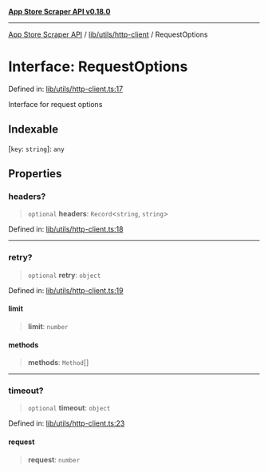 [**App Store Scraper API v0.18.0**](../../../../README.md)

***

[App Store Scraper API](../../../../modules.md) / [lib/utils/http-client](../README.md) / RequestOptions

# Interface: RequestOptions

Defined in: [lib/utils/http-client.ts:17](https://github.com/facundoolano/app-store-scraper/blob/7e1baf8350e9d5936df88e03bdbb2e2ecea26d48/lib/utils/http-client.ts#L17)

Interface for request options

## Indexable

\[`key`: `string`\]: `any`

## Properties

### headers?

> `optional` **headers**: `Record`\<`string`, `string`\>

Defined in: [lib/utils/http-client.ts:18](https://github.com/facundoolano/app-store-scraper/blob/7e1baf8350e9d5936df88e03bdbb2e2ecea26d48/lib/utils/http-client.ts#L18)

***

### retry?

> `optional` **retry**: `object`

Defined in: [lib/utils/http-client.ts:19](https://github.com/facundoolano/app-store-scraper/blob/7e1baf8350e9d5936df88e03bdbb2e2ecea26d48/lib/utils/http-client.ts#L19)

#### limit

> **limit**: `number`

#### methods

> **methods**: `Method`[]

***

### timeout?

> `optional` **timeout**: `object`

Defined in: [lib/utils/http-client.ts:23](https://github.com/facundoolano/app-store-scraper/blob/7e1baf8350e9d5936df88e03bdbb2e2ecea26d48/lib/utils/http-client.ts#L23)

#### request

> **request**: `number`
